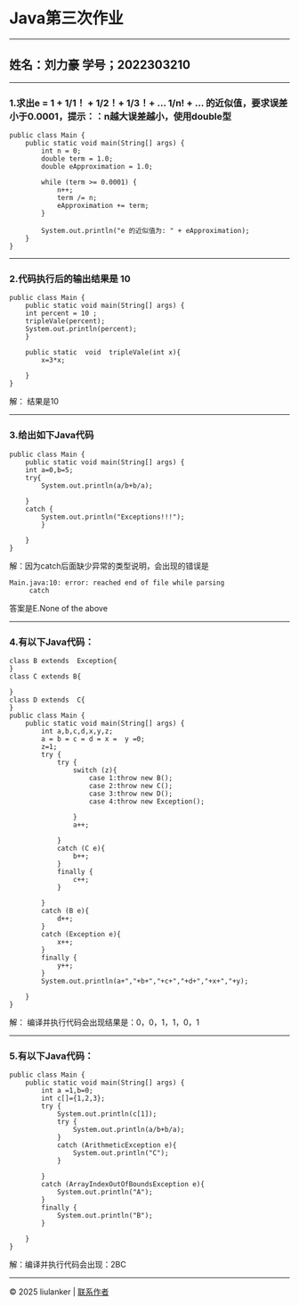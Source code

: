 # Java第三次作业
--- 
## 姓名：刘力豪  学号；2022303210
---  

### 1.求出e = 1 + 1/1！ + 1/2！+ 1/3！+ ... 1/n! + ... 的近似值，要求误差小于0.0001，提示：：n越大误差越小，使用double型  


    public class Main {
        public static void main(String[] args) {
            int n = 0;
            double term = 1.0;
            double eApproximation = 1.0;

            while (term >= 0.0001) {
                n++;
                term /= n;
                eApproximation += term;
            }

            System.out.println("e 的近似值为: " + eApproximation);
        }
    }
  
---
### 2.代码执行后的输出结果是 10

    public class Main {
        public static void main(String[] args) {
        int percent = 10 ;
        tripleVale(percent);
        System.out.println(percent);
        }

        public static  void  tripleVale(int x){
            x=3*x;
            
        }
    }  
  
解： 结果是10  

---


### 3.给出如下Java代码

    public class Main {
        public static void main(String[] args) {
        int a=0,b=5;
        try{
            System.out.println(a/b+b/a);
            
        }
        catch {
            System.out.println("Exceptions!!!");
            }
        
        }
    }

解：因为catch后面缺少异常的类型说明，会出现的错误是 

    Main.java:10: error: reached end of file while parsing
         catch  

答案是E.None of the above  

---
### 4.有以下Java代码：
    class B extends  Exception{
    }
    class C extends B{

    }
    class D extends  C{
    }
    public class Main {
        public static void main(String[] args) {
            int a,b,c,d,x,y,z;
            a = b = c = d = x =  y =0;
            z=1;
            try {
                try {
                    switch (z){
                        case 1:throw new B();
                        case 2:throw new C();
                        case 3:throw new D();
                        case 4:throw new Exception();

                    }
                    a++;

                }
                catch (C e){
                    b++;
                }
                finally {
                    c++;
                }

            }
            catch (B e){
                d++;
            }
            catch (Exception e){
                x++;
            }
            finally {
                y++;
            }
            System.out.println(a+","+b+","+c+","+d+","+x+","+y);

        }
    }  


解：
编译并执行代码会出现结果是：0，0，1，1，0，1



---

### 5.有以下Java代码：

    public class Main {
        public static void main(String[] args) {
            int a =1,b=0;
            int c[]={1,2,3};
            try {
                System.out.println(c[1]);
                try {
                    System.out.println(a/b+b/a);
                }
                catch (ArithmeticException e){
                    System.out.println("C");
                }
                
            }
            catch (ArrayIndexOutOfBoundsException e){
                System.out.println("A");
            }
            finally {
                System.out.println("B");
            }
            
        }
    }  


解：编译并执行代码会出现：2BC


---


© 2025 liulanker | [联系作者]( liulanker@gmail.com)
